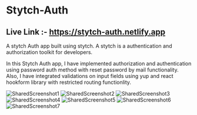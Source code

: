 # Stytch-Auth

## Live Link :- https://stytch-auth.netlify.app

A stytch Auth app built using stytch. A stytch is a authentication and authorization toolkit for developers.

In this Stytch Auth app, I have implemented authorization and authentication using password auth method with reset password by mail functionality. Also, I have integrated validations on input fields using yup and react hookform library with restricted routing functionlity.

![SharedScreenshot1](https://user-images.githubusercontent.com/44071644/222982475-4d13bb62-fad9-4904-805e-85aeac14dae2.jpg)
![SharedScreenshot2](https://user-images.githubusercontent.com/44071644/222982480-e99bf612-1da6-4e40-a579-6f34df1f86fd.jpg)
![SharedScreenshot3](https://user-images.githubusercontent.com/44071644/222982486-cd4eb77e-72f8-481a-8d6d-5e9c1f3e611c.jpg)
![SharedScreenshot4](https://user-images.githubusercontent.com/44071644/222982495-17f8fa38-4ce7-4a0d-99a4-94783290ec99.jpg)
![SharedScreenshot5](https://user-images.githubusercontent.com/44071644/222982500-e5f725d2-2dc4-4358-ac43-b3f609d9606e.jpg)
![SharedScreenshot6](https://user-images.githubusercontent.com/44071644/222982505-9dccd78f-32ba-4454-9830-39ec25b00a6e.jpg)
![SharedScreenshot7](https://user-images.githubusercontent.com/44071644/222982510-bf4ff812-aae0-4fa1-813f-7468955999da.jpg)
